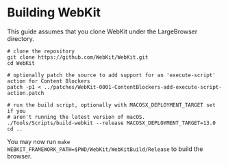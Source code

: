 # Building WebKit

This guide assumes that you clone WebKit under the LargeBrowser directory.

```
# clone the repository
git clone https://github.com/WebKit/WebKit.git
cd WebKit

# optionally patch the source to add support for an 'execute-script' action for Content Blockers
patch -p1 < ../patches/WebKit-0001-ContentBlockers-add-execute-script-action.patch

# run the build script, optionally with MACOSX_DEPLOYMENT_TARGET set if you
# aren't running the latest version of macOS.
./Tools/Scripts/build-webkit --release MACOSX_DEPLOYMENT_TARGET=13.0
cd ..
```

You may now run `make WEBKIT_FRAMEWORK_PATH=$PWD/WebKit/WebKitBuild/Release` to build the browser.

